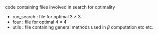 code containing files involved in search for optimality
- run_search : file for optimal 3 $\times$ 3
- four : file for optimal 4 $\times$ 4
- utils : file containing general methods used in $\beta$ computation etc etc.
